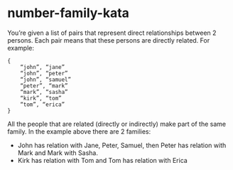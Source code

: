 # number-family-kata

You’re given a list of pairs that represent direct relationships between 2 persons.
Each pair means that these persons are directly related. For example:

    {
        “john”, “jane”
        “john”, “peter”
        “john”, “samuel”
        “peter”, “mark”
        “mark”, “sasha”
        “kirk”, “tom”
        “tom”, “erica”
    }

All the people that are related (directly or indirectly) make part of the same family.
In the example above there are 2 families:

- John has relation with Jane, Peter, Samuel, then Peter has relation with Mark and Mark with Sasha.
- Kirk has relation with Tom and Tom has relation with Erica
